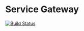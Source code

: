 Service Gateway
===============
[![Build Status](https://travis-ci.org/mcai4gl2/service-gateway.svg?branch=master)](https://travis-ci.org/mcai4gl2/service-gateway)

